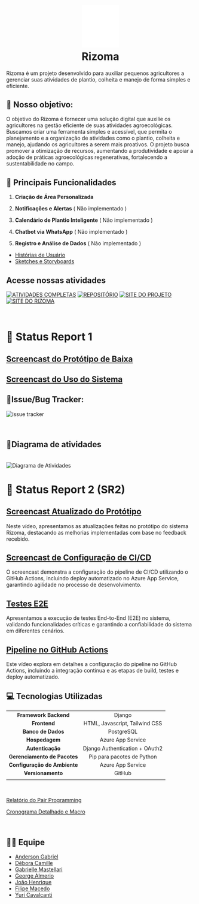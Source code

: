 # <h1 align="center"> <img src="https://github.com/jhrvo0/Rizoma/raw/main/app/static/app/images/Icone%20Rizoma%20-%20Positivo%201.png" alt="Ícone Rizoma" width="100"><br>Rizoma</h1>


Rizoma é um projeto desenvolvido para auxiliar pequenos agricultores a gerenciar suas atividades de plantio, colheita e manejo de forma simples e eficiente. 

## 🍂 Nosso objetivo:
O objetivo do Rizoma é fornecer uma solução digital que auxilie os agricultores na gestão eficiente de suas atividades agroecológicas. Buscamos criar uma ferramenta simples e acessível, que permita o planejamento e a organização de atividades como o plantio, colheita e manejo, ajudando os agricultores a serem mais proativos. O projeto busca promover a otimização de recursos, aumentando a produtividade e apoiar a adoção de práticas agroecológicas regenerativas, fortalecendo a sustentabilidade no campo.

## 🚜 Principais Funcionalidades

1. **Criação de Área Personalizada**

2. **Notificações e Alertas** ( Não implementado )

3. **Calendário de Plantio Inteligente** ( Não implementado )

4. **Chatbot via WhatsApp** ( Não implementado )

5. **Registro e Análise de Dados** ( Não implementado )

* [Histórias de Usuário](https://docs.google.com/spreadsheets/d/1u7Sbr49sgcGPpF7OguJGkhFB1Q6MhPgf9jAShsBseE0/edit?gid=258470929#gid=258470929)
* [Sketches e Storyboards](https://drive.google.com/drive/folders/1YM1CqGRBP17U1Yykp0vckzq89gFPgzGB)

## Acesse nossas atividades

[![ATIVIDADES COMPLETAS](https://img.shields.io/badge/ATIVIDADES%20COMPLETAS-2E8B57?style=for-the-badge)](https://docs.google.com/spreadsheets/d/1u7Sbr49sgcGPpF7OguJGkhFB1Q6MhPgf9jAShsBseE0/edit?gid=481525276#gid=481525276) [![REPOSITÓRIO](https://img.shields.io/badge/REPOSITÓRIO-2E8B57?style=for-the-badge)](https://drive.google.com/drive/folders/17QjQ8dpd53hU6AXjR7Tul3cv9g5zh6Zs)
[![SITE DO PROJETO](https://img.shields.io/badge/SITE%20DO%20PROJETO-2E8B57?style=for-the-badge)](https://sites.google.com/cesar.school/projetos2-g12/home)
[![SITE DO RIZOMA](https://img.shields.io/badge/SITE%20DO%20RIZOMA-2E8B57?style=for-the-badge)](https://rizomaapp-g9atb2czhsfyefad.eastus2-01.azurewebsites.net/login/)

<br>

# 📝 Status Report 1

## [Screencast do Protótipo de Baixa](https://www.youtube.com/watch?v=-GpG7A2c_mQ)
## [Screencast do Uso do Sistema](https://www.youtube.com/watch?v=o80aWHHs5f4)



## 🐛Issue/Bug Tracker:
![issue tracker](https://github.com/user-attachments/assets/9a8eda2f-1dc8-48b0-bdc0-f9991d8102ce)



<br>

## 🧩Diagrama de atividades
<br>

<img src="https://media.discordapp.net/attachments/1224467499807150110/1296677193421951087/Diagrama_2.jpg?ex=6713283e&is=6711d6be&hm=d28d705547c6d6e1efb57ece8d299527942fc739b80a66ebf8155b551311c2f0" alt="Diagrama de Atividades" width="500">

<br>

# 📝 Status Report 2 (SR2)

## [Screencast Atualizado do Protótipo](https://youtu.be/fk9GVSEP7UY)

Neste vídeo, apresentamos as atualizações feitas no protótipo do sistema Rizoma, destacando as melhorias implementadas com base no feedback recebido.

## [Screencast de Configuração de CI/CD](https://youtu.be/2TvaxQGfyNc)

O screencast demonstra a configuração do pipeline de CI/CD utilizando o GitHub Actions, incluindo deploy automatizado no Azure App Service, garantindo agilidade no processo de desenvolvimento.

## [Testes E2E](https://www.youtube.com/watch?v=MN8Z5-igNTU)

Apresentamos a execução de testes End-to-End (E2E) no sistema, validando funcionalidades críticas e garantindo a confiabilidade do sistema em diferentes cenários.

## [Pipeline no GitHub Actions](https://youtu.be/cIDXNMTYtvE)

Este vídeo explora em detalhes a configuração do pipeline no GitHub Actions, incluindo a integração contínua e as etapas de build, testes e deploy automatizado.


## 💻 Tecnologias Utilizadas
|   |  |
| :---: | :---: |
| **Framework Backend**  | Django  |
| **Frontend**  | HTML, Javascript, Tailwind CSS  |
| **Banco de Dados**  | PostgreSQL  |
| **Hospedagem**  | Azure App Service  |
| **Autenticação**  | Django Authentication + OAuth2  |
| **Gerenciamento de Pacotes**  | Pip para pacotes de Python  |
| **Configuração do Ambiente**  | Azure App Service  |
| **Versionamento**  | GitHub  |
| | |

<br>

[Relatório do Pair Programming](https://docs.google.com/document/d/1yhjUij1SeJiJFzoGvzn4JuuQ_ir3wu0o9FnXx2oN3o8/edit#heading=h.dfhbxcwcw9si)

[Cronograma Detalhado e Macro](https://drive.google.com/drive/folders/1cFVOSJfkAmsbpBymewv4ZbD-WT_OayZn)

<br>

## 🧑‍🌾 Equipe

- [Anderson Gabriel](https://github.com/andgabx)
- [Débora Camille](https://github.com/DeboraCASouza)
- [Gabrielle Mastellari](https://github.com/gabsvelozo)
- [George Almerio](https://github.com/georgenetoo)
- [João Henrique](https://github.com/jhrvo0)
- [Filipe Macedo](https://github.com/filipe-ms)
- [Yuri Cavalcanti](https://github.com/yuricavalcanti06)
